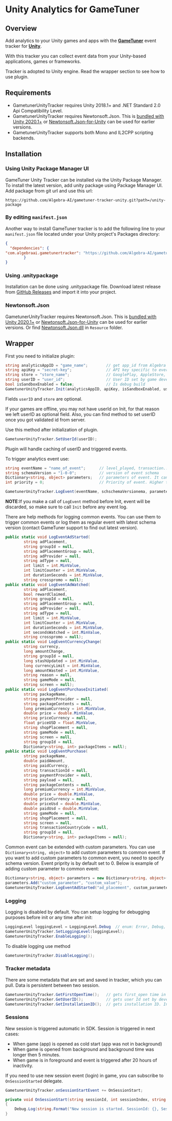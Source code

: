 # Unity Analytics for GameTuner

<!--[![early-release]][tracker-classificiation]
[![Build][github-image]][github-action]
[![Release][release-image]][releases]
[![License][license-image]][license]
-->

## Overview

Add analytics to your Unity games and apps with the **[GameTuner][GameTuner]** event tracker for **[Unity][unity]**.

With this tracker you can collect event data from your Unity-based applications, games or frameworks.

Tracker is adopted to Unity engine. Read the wrapper section to see how to use plugin.

## Requirements

* GametunerUnityTracker requires Unity 2018.1+ and .NET Standard 2.0 Api Compatibility Level.
* GametunerUnityTracker requires Newtonsoft.Json. This is [bundled with Unity 2020.1+][unity-newtonsoftjson] or [Newtonsoft.Json-for-Unity][newtonsoftjson-for-unity] can be used for earlier versions.
* GametunerUnityTracker supports both Mono and IL2CPP scripting backends.

## Installation

### Using Unity Package Manager UI

GameTuner Unity Tracker can be installed via the Unity Package Manager. To install the latest version, add unity package using Package Manager UI. Add package from git url and use this url:

```
https://github.com/Algebra-AI/gametuner-tracker-unity.git?path=/unity-package
```

### By editing `manifest.json`

Another way to install GameTuner tracker is to add the following line to your `manifest.json` file located under your Unity project's Packages directory:

```json
{
  "dependencies": {
"com.algebraai.gametunertracker": "https://github.com/Algebra-AI/gametuner-tracker-unity.git?path=/unity-package",
        }
}
```

### Using .unitypackage

Installation can be done using .unitypackage file. Download latest release from [GitHub Releases][releases] and import it into your project.

### Newtonsoft.Json

GametunerUnityTracker requires Newtonsoft.Json. This is [bundled with Unity 2020.1+][unity-newtonsoftjson] or [Newtonsoft.Json-for-Unity][newtonsoftjson-for-unity] can be used for earlier versions. Or find [Newtonsoft.Json.dll] in `Resource` folder.


## Wrapper

First you need to initialize plugin:

```csharp
string analyticsAppID = "game_name";        // get app_id from Algebra team
string apiKey = "secret-key";               // API key specific to every game
string store = "store_name";                // GooglePlay, AppleStore, Amazon...
string userID = "user_id";                  // User ID set by game developer
bool isSandboxEnabled = false;              // Is debug build
GametunerUnityTracker.Init(analyticsAppID, apiKey, isSandboxEnabled, userID, store);
```

Fields ```userID``` and ```store``` are optional. 

If your games are offline, you may not have userId on Init, for that reason we left userID as optional field. Also, you can find method to set userID once you got validated id from server. 

Use this method after initialization of plugin.

```csharp
GametunerUnityTracker.SetUserId(userID);
```

Plugin will handle caching of userID and triggered events.

To trigger analytics event use:

```csharp
string eventName = "name_of_event";      // level_played, transaction...
string schemaVersion = "1-0-0";          // version of event schema
Dictionary<string, object> parameters;   // parameters of event. It can be null object
int priority = 0;                        // Priority of event. Higher the number, higher is prority

GametunerUnityTracker.LogEvent(eventName, schschemaVersionema, parameters, priority);
```
**NOTE**:If you make a call of ```LogEvent``` method before Init, event will be discarded, so make sure to call ```Init``` before any event log.

There are help methods for logging common events. You can use them to trigger common events or log them as regular event with latest schema version (contact GameTuner support to find out latest version).


```csharp
public static void LogEventAdStarted(
        string adPlacement,
        string groupId = null,
        string adPlacementGroup = null, 
        string adProvider = null, 
        string adType = null, 
        int limit = int.MinValue, 
        int limitCounter = int.MinValue, 
        int durationSeconds = int.MinValue, 
        string crosspromo = null);
public static void LogEventAdWatched(
        string adPlacement, 
        bool rewardClaimed,
        string groupId = null,                                             
        string adPlacementGroup = null, 
        string adProvider = null, 
        string adType = null, 
        int limit = int.MinValue, 
        int limitCounter = int.MinValue, 
        int durationSeconds = int.MinValue, 
        int secondsWatched = int.MinValue, 
        string crosspromo = null);
public static void LogEventCurrencyChange(
        string currency, 
        long amountChange,       
        string groupId = null,
        long stashUpdated = int.MinValue, 
        long currencyLimit = int.MinValue, 
        long amountWasted = int.MinValue, 
        string reason = null, 
        string gameMode = null, 
        string screen = null);
public static void LogEventPurchaseInitiated(
        string packageName, 
        string paymentProvider = null, 
        string packageContents = null, 
        long premiumCurrency = int.MinValue,   
        double price = double.MinValue, 
        string priceCurrency = null,                                                   
        float priceUSD = float.MinValue, 
        string shopPlacement = null, 
        string gameMode = null, 
        string screen = null, 
        string groupId = null,
        Dictionary<string, int> packageItems = null);
public static void LogEventPurchase(
        string packageName, 
        double paidAmount, 
        string paidCurrency, 
        string transactionId = null, 
        string paymentProvider = null, 
        string payload = null,  
        string packageContents = null, 
        long premiumCurrency = int.MinValue, 
        double price = double.MinValue, 
        string priceCurrency = null, 
        double priceUsd = double.MinValue,                                            
        double paidUsd = double.MinValue, 
        string gameMode = null, 
        string shopPlacement = null, 
        string screen = null, 
        string transactionCountryCode = null, 
        string groupId = null, 
        Dictionary<string, int> packageItems = null);
```

Common event can be extended with custom parameters. You can use ```Dictionary<string, object>``` to add custom parameters to common event. If you want to add custom parameters to common event, you need to specify schema version. Event priprity is by default set to 0. Below is example of adding custom parameter to common event:

```csharp
Dictionary<string, object> parameters = new Dictionary<string, object>();
parameters.Add("custom_parameter", "custom_value");
GametunerUnityTracker.LogEventAdStarted("ad_placement", custom_parameters: parameters, schemaVersion: "1-0-0", priority: 10);
```


### Logging 

Logging is disabled by default.
You can setup logging for debugging purposes before init or any time after init:

```csharp
LoggingLevel loggingLevel = LoggingLevel.Debug  // enum: Error, Debug, Verbose
GametunerUnityTracker.SetLoggingLevel(loggingLevel);
GametunerUnityTracker.EnableLogging();
```

To disable logging use method

```csharp
GametunerUnityTracker.DisableLogging();
```

### Tracker metadata

There are some metadata that are set and saved in tracker, which you can pull. Data is persistent between two session.

```csharp
GametunerUnityTracker.GetFirstOpenTime();   // gets first_open time in unix timestamp format (long)
GametunerUnityTracker.GetUserID();          // gets user Id set by developer
GametunerUnityTracker.GetInstallationID();  // gets installation ID. Installation ID is set on first_open
```

### Sessions

New session is triggered automatic in SDK. Session is triggered in next cases:
- When game (app) is opened as cold start (app was not in background)
- When game is opened from background and background time was longer then 5 minutes.
- When game is in foreground and event is triggered after 20 hours of inactivity.

If you need to use new session event (login) in game, you can subscribe to ```OnSessionStarted``` delegate.

```csharp
GametunerUnityTracker.onSessionStartEvent += OnSessionStart;

private void OnSessionStart(string sessionId, int sessionIndex, string previousSessionId)
{
    Debug.Log(string.Format("New session is started. SessionId: {}, SessionIndex: {},  PreviousSessionId: {} ", sessionId, sessionIndex, previousSessionId));
}
```


[GameTuner]: https://gametuner.ai
[unity]: https://unity3d.com/
[unity-newtonsoftjson]: https://docs.unity3d.com/Packages/com.unity.nuget.newtonsoft-json@2.0
[newtonsoftjson-for-unity]: https://github.com/jilleJr/Newtonsoft.Json-for-Unity
[Newtonsoft.Json.dll]: Resources/Newtonsoft.Json.dll

[release-image]: https://img.shields.io/github/v/release/snowplow/snowplow-unity-tracker
[releases]: https://github.com/Algebra-AI/gametuner-tracker-unity/releases

[license-image]: https://img.shields.io/github/license/snowplow/snowplow-unity-tracker
[license]: https://www.apache.org/licenses/LICENSE-2.0

[github-image]: https://github.com/snowplow/snowplow-unity-tracker/actions/workflows/build.yml/badge.svg
[github-action]: https://github.com/snowplow/snowplow-unity-tracker/actions/workflows/build.yml
